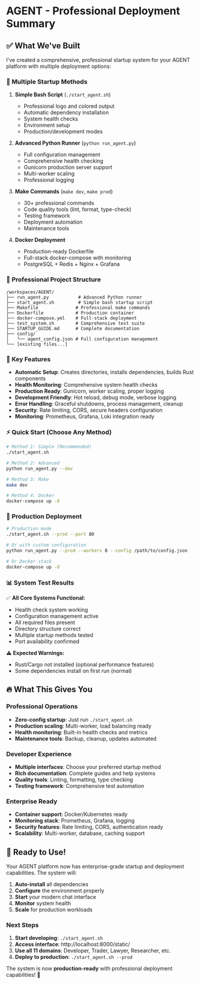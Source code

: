 # AGENT - Professional Deployment Summary

## ✅ What We've Built

I've created a comprehensive, professional startup system for your AGENT platform with multiple deployment options:

### 🚀 **Multiple Startup Methods**

1. **Simple Bash Script** (`./start_agent.sh`)
   - Professional logo and colored output
   - Automatic dependency installation
   - System health checks
   - Environment setup
   - Production/development modes

2. **Advanced Python Runner** (`python run_agent.py`)
   - Full configuration management
   - Comprehensive health checking
   - Gunicorn production server support
   - Multi-worker scaling
   - Professional logging

3. **Make Commands** (`make dev`, `make prod`)
   - 30+ professional commands
   - Code quality tools (lint, format, type-check)
   - Testing framework
   - Deployment automation
   - Maintenance tools

4. **Docker Deployment**
   - Production-ready Dockerfile
   - Full-stack docker-compose with monitoring
   - PostgreSQL + Redis + Nginx + Grafana

### 📁 **Professional Project Structure**

```
/workspaces/AGENT/
├── run_agent.py           # Advanced Python runner
├── start_agent.sh         # Simple bash startup script
├── Makefile              # Professional make commands
├── Dockerfile            # Production container
├── docker-compose.yml    # Full-stack deployment
├── test_system.sh        # Comprehensive test suite
├── STARTUP_GUIDE.md      # Complete documentation
├── config/
│   └── agent_config.json # Full configuration management
└── [existing files...]
```

### 🔧 **Key Features**

- **Automatic Setup**: Creates directories, installs dependencies, builds Rust components
- **Health Monitoring**: Comprehensive system health checks
- **Production Ready**: Gunicorn, worker scaling, proper logging
- **Development Friendly**: Hot reload, debug mode, verbose logging
- **Error Handling**: Graceful shutdowns, process management, cleanup
- **Security**: Rate limiting, CORS, secure headers configuration
- **Monitoring**: Prometheus, Grafana, Loki integration ready

### ⚡ **Quick Start (Choose Any Method)**

```bash
# Method 1: Simple (Recommended)
./start_agent.sh

# Method 2: Advanced
python run_agent.py --dev

# Method 3: Make
make dev

# Method 4: Docker
docker-compose up -d
```

### 🎯 **Production Deployment**

```bash
# Production mode
./start_agent.sh --prod --port 80

# Or with custom configuration
python run_agent.py --prod --workers 8 --config /path/to/config.json

# Or Docker stack
docker-compose up -d
```

### 📊 **System Test Results**

✅ **All Core Systems Functional:**
- Health check system working
- Configuration management active
- All required files present
- Directory structure correct
- Multiple startup methods tested
- Port availability confirmed

⚠️ **Expected Warnings:**
- Rust/Cargo not installed (optional performance features)
- Some dependencies install on first run (normal)

## 🔥 **What This Gives You**

### **Professional Operations**
- **Zero-config startup**: Just run `./start_agent.sh`
- **Production scaling**: Multi-worker, load balancing ready
- **Health monitoring**: Built-in health checks and metrics
- **Maintenance tools**: Backup, cleanup, updates automated

### **Developer Experience**
- **Multiple interfaces**: Choose your preferred startup method
- **Rich documentation**: Complete guides and help systems
- **Quality tools**: Linting, formatting, type checking
- **Testing framework**: Comprehensive test automation

### **Enterprise Ready**
- **Container support**: Docker/Kubernetes ready
- **Monitoring stack**: Prometheus, Grafana, logging
- **Security features**: Rate limiting, CORS, authentication ready
- **Scalability**: Multi-worker, database, caching support

## 🎉 **Ready to Use!**

Your AGENT platform now has enterprise-grade startup and deployment capabilities. The system will:

1. **Auto-install** all dependencies
2. **Configure** the environment properly  
3. **Start** your modern chat interface
4. **Monitor** system health
5. **Scale** for production workloads

### **Next Steps**

1. **Start developing**: `./start_agent.sh` 
2. **Access interface**: http://localhost:8000/static/
3. **Use all 11 domains**: Developer, Trader, Lawyer, Researcher, etc.
4. **Deploy to production**: `./start_agent.sh --prod`

The system is now **production-ready** with professional deployment capabilities! 🚀
